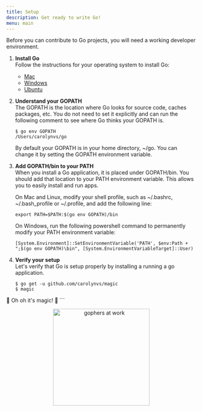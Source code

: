 ```yaml
---
title: Setup
description: Get ready to write Go!
menu: main
---
```


Before you can contribute to Go projects, you will need a working developer
environment.

1. **Install Go**<br/>
    Follow the instructions for your operating system to install Go:

    * [Mac](https://golang.org/doc/install#osx)
    * [Windows](https://golang.org/doc/install#windows)
    * [Ubuntu](https://github.com/golang/go/wiki/Ubuntu)

1. **Understand your GOPATH**<br/>
    The GOPATH is the location where Go looks for source code, caches packages, etc.
    You do not need to set it explicitly and can run the following comment to see where
    Go thinks your GOPATH is.

    ```
    $ go env GOPATH
    /Users/carolynvs/go
    ```

    By default your GOPATH is in your home directory, ~/go.
    You can change it by setting the GOPATH environment variable.

1. **Add GOPATH/bin to your PATH**<br/>
    When you install a Go application, it is placed under GOPATH/bin. You should
    add that location to your PATH environment variable. This allows you to easily
    install and run apps.

    On Mac and Linux, modify your shell profile, such as ~/.bashrc, ~/.bash_profile or ~/.profile, and add the following line:

    ```
    export PATH=$PATH:$(go env GOPATH)/bin
    ```

    On Windows, run the following powershell command to permanently modify your
    PATH environment variable:

    ```
    [System.Environment]::SetEnvironmentVariable('PATH', $env:Path + ";$(go env GOPATH)\bin", [System.EnvironmentVariableTarget]::User)
    ```

1. **Verify your setup**<br/>
    Let's verify that Go is setup properly by installing a running a go application.

    ```
    $ go get -u github.com/carolynvs/magic
    $ magic
  🎵  Oh oh it's magic! 🎵
    ```

<center>
  <img alt="gophers at work" src="/img/build.png" width="256"/>
</center>
